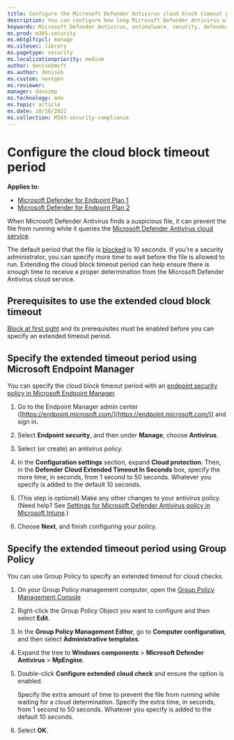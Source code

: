 ```yaml
---
title: Configure the Microsoft Defender Antivirus cloud block timeout period
description: You can configure how long Microsoft Defender Antivirus will block a file from running while waiting for a cloud determination.
keywords: Microsoft Defender Antivirus, antimalware, security, defender, cloud, timeout, block, period, seconds
ms.prod: m365-security
ms.mktglfcycl: manage
ms.sitesec: library
ms.pagetype: security
ms.localizationpriority: medium
author: denisebmsft
ms.author: deniseb
ms.custom: nextgen
ms.reviewer: 
manager: dansimp
ms.technology: mde
ms.topic: article
ms.date: 10/18/2021
ms.collection: M365-security-compliance
---
```


# Configure the cloud block timeout period

**Applies to:**
- [Microsoft Defender for Endpoint Plan 1](https://go.microsoft.com/fwlink/p/?linkid=2154037)
- [Microsoft Defender for Endpoint Plan 2](https://go.microsoft.com/fwlink/p/?linkid=2154037)

When Microsoft Defender Antivirus finds a suspicious file, it can prevent the file from running while it queries the [Microsoft Defender Antivirus cloud service](cloud-protection-microsoft-defender-antivirus.md).

The default period that the file is [blocked](configure-block-at-first-sight-microsoft-defender-antivirus.md) is 10 seconds. If you're a security administrator, you can specify more time to wait before the file is allowed to run. Extending the cloud block timeout period can help ensure there is enough time to receive a proper determination from the Microsoft Defender Antivirus cloud service.

## Prerequisites to use the extended cloud block timeout

[Block at first sight](configure-block-at-first-sight-microsoft-defender-antivirus.md) and its prerequisites must be enabled before you can specify an extended timeout period.

## Specify the extended timeout period using Microsoft Endpoint Manager

You can specify the cloud block timeout period with an [endpoint security policy in Microsoft Endpoint Manager](/mem/intune/protect/endpoint-security-policy).

1. Go to the Endpoint Manager admin center ([https://endpoint.microsoft.com/](https://endpoint.microsoft.com/)) and sign in.

2. Select **Endpoint security**, and then under **Manage**, choose **Antivirus**.

3. Select (or create) an antivirus policy.

4. In the **Configuration settings** section, expand **Cloud protection**. Then, in the **Defender Cloud Extended Timeout In Seconds** box, specify the more time, in seconds, from 1 second to 50 seconds. Whatever you specify is added to the default 10 seconds.

5. (This step is optional) Make any other changes to your antivirus policy. (Need help? See [Settings for Microsoft Defender Antivirus policy in Microsoft Intune](/mem/intune/protect/antivirus-microsoft-defender-settings-windows).)

6. Choose **Next**, and finish configuring your policy.

## Specify the extended timeout period using Group Policy

You can use Group Policy to specify an extended timeout for cloud checks.

1. On your Group Policy management computer, open the [Group Policy Management Console](/previous-versions/windows/it-pro/windows-server-2008-R2-and-2008/cc731212(v=ws.11))

2. Right-click the Group Policy Object you want to configure and then select **Edit**.

3. In the **Group Policy Management Editor**, go to **Computer configuration**, and then select **Administrative templates**.

3. Expand the tree to **Windows components** \> **Microsoft Defender Antivirus** \> **MpEngine**.

4. Double-click **Configure extended cloud check** and ensure the option is enabled. 

   Specify the extra amount of time to prevent the file from running while waiting for a cloud determination. Specify the extra time, in seconds, from 1 second to 50 seconds. Whatever you specify is added to the default 10 seconds.

5. Select **OK**.

 